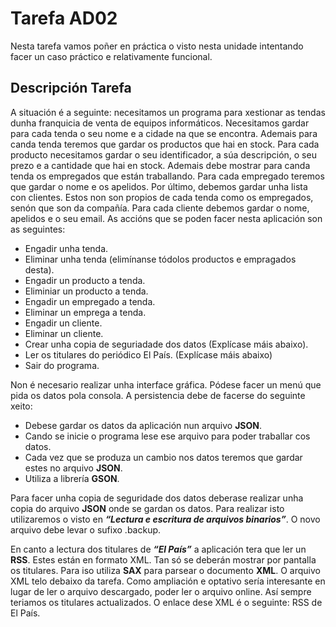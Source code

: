 # Tarefa AD02
Nesta tarefa vamos poñer en práctica o visto nesta unidade intentando facer un caso práctico e relativamente funcional.

## Descripción Tarefa

A situación é a seguinte: necesitamos un programa para xestionar as tendas dunha franquicia de venta de equipos informáticos. Necesitamos gardar para cada tenda o seu nome e a cidade na que se encontra. Ademais para canda tenda teremos que gardar os productos que hai en stock. Para cada producto necesitamos gardar o seu identificador, a súa descripción, o seu prezo e a cantidade que hai en stock. Ademais debe mostrar para canda tenda os empregados que están traballando. Para cada empregado teremos que gardar o nome e os apelidos. Por último, debemos gardar unha lista con clientes. Estos non son propios de cada tenda como os empregados, senón que son da compañía. Para cada cliente debemos gardar o nome, apelidos e o seu email.
As accións que se poden facer nesta aplicación son as seguintes:

* Engadir unha tenda.
* Eliminar unha tenda (elimínanse tódolos productos e empragados desta).
* Engadir un producto a tenda.
* Eliminiar un producto a tenda.
* Engadir un empregado a tenda.
* Eliminar un emprega a tenda.
* Engadir un cliente.
* Eliminar un cliente.
* Crear unha copia de seguriadade dos datos (Explícase máis abaixo).
* Ler os titulares do periódico El País. (Explícase máis abaixo)
* Sair do programa.

Non é necesario realizar unha interface gráfica. Pódese facer un menú que pida os datos pola consola.
A persistencia debe de facerse do seguinte xeito:

* Debese gardar os datos da aplicación nun arquivo **JSON**.
* Cando se inicie o programa lese ese arquivo para poder traballar cos datos.
* Cada vez que se produza un cambio nos datos teremos que gardar estes no arquivo **JSON**.
* Utiliza a librería **GSON**.

Para facer unha copia de seguridade dos datos deberase realizar unha copia do arquivo **JSON** onde se gardan os datos. Para realizar isto utilizaremos o visto en ***“Lectura e escritura de arquivos binarios”***. O novo arquivo debe levar o sufixo .backup.

En canto a lectura dos titulares de ***“El País”*** a aplicación tera que ler un **RSS**. Estes están en formato XML. Tan só se deberán mostrar por pantalla os titulares. Para iso utiliza **SAX** para parsear o documento **XML**. O arquivo XML telo debaixo da tarefa. Como ampliación e optativo sería interesante en lugar de ler o arquivo descargado, poder ler o arquivo online. Así sempre teriamos os titulares actualizados. O enlace dese XML é o seguinte: RSS de El País.
